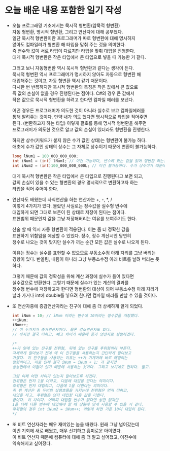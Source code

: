 # 오늘 배운 내용 포함한 일기 작성     
* 오늘 프로그래밍 기초에서는 묵시적 형변환(암묵적 형변환)       
  자동 형변환, 명시적 형변환, 그리고 연산자에 대해 공부했다.       
  일단 묵시적 형변환이란 프로그래머가 따로 형변환에 대해 명시하지       
  않아도 컴파일러가 형변환 해 타입을 맞춰 주는 것을 의미한다.       
  즉 변수와 값이 서로 타입이 다르지만 타입을 맞춰 대입을 진행한다.      
  대게 묵시적 형변환은 작은 타입에서 큰 타입으로 넣을 때 가능한 거 같다.         
  
  그러고 보니 자동형변환 역시 묵시적 형변환과 같다는 생각이 든다.      
  묵시적 형변환 역시 프로그래머가 명시하지 않아도 자동으로 형변환 해    
  대입해주는 것이고, 자동 형변환 역시 같기 때문이다.       
  다시한 번 반복하지만 묵시적 형변환의 특징은 작은 값에서 큰 값으로     
  즉 값의 손실이 없을 경우 진행된다는 점이다. C#의 경우 큰 값에서     
  작은 값으로 묵시적 형변환을 하려고 한다면 컴파일 에러를 보낸다.      
  
  어떤 경우든 프로그래머가 의도한 것이 아니라 실수로 보고 컴파일에러를    
  통해 알려주는 것이다. 만약 내가 의도 했다면 명시적으로 타입을 적어주면    
  된다. (변환하고자 하는 타입) 이렇게 괄호를 통해 명시적 형변환을 해주면      
  프로그래머가 의도한 것으로 알고 값의 손실이 있더라도 형변환을 진행한다.     
  
  하지만 상수(키워드가 붙지 않은 수가 값인 상태)는 형변환이 불가능 하다.     
  애초에 수가 값인 상태의 상수는 그 자체로 상수이기 때문에 변환이 불가능하다.      
  ```C#        
  long lNum1 = 100_000_000_000;     
  int iNum1 = (int) lNum1; // 이건 가능하다, 변수에 있는 값을 읽어 형변환 하는건.      
  int iNum2 = (int)100_000_000_000L; // 이건 불가능하다. 수가 상수이기 때문에 변환 불가능      
  ```
  대게 묵시적 형변환은 작은 타입에서 큰 타입으로 진행된다고 보면 되고,        
  값의 손실이 있을 수 있는 형변환의 경우 명시적으로 변환하고자 하는       
  타입을 적어 주어야 한다.            
  
* 연산자도 배웠는데 사칙연산을 하는 연산자는 +, -, *, /       
  이렇게 4가지가 있다. 몰랐던 사실로는 정수값을 실수형 변수에     
  대입하게 되면 그대로 보존이 된 상태로 저장이 된다는 점이다.     
  표현범위 때문인지 값을 그냥 저장해버리는 여유를 보여주기도 한다.     
  
  산술 할 때 역시 자동 형변환이 적용된다. 이는 좀 더 정확한 값을      
  표현하기 위함임을 예상할 수 있었다. 정수, 정수 계산시엔 당연히    
  정수로 나오는 것이 맞지만 실수가 끼는 순간 모든 값은 실수로 나오게 된다.     
  
  이유는 정수는 실수를 표현할 수 없으므로 부동소수점 아래 자리를 그냥 버리는       
  경향이 있다. 반올림, 내림이 아니라 그냥 부동소수점 아래 비트를 날려 버리는 듯 하다.     
  
  그렇기 때문에 값의 정확성을 위해 계산 과정에 실수가 들어 있다면      
  실수값으로 반환한다. 그렇기 때문에 실수가 있는 계산의 결과를    
  정수형 변수에 저장하고자 한다면 형변환의 대상이 되어 부동소수점 아래 자리가    
  날라 가거나 int에 double를 넣으려 한다면 컴파일 에러를 만날 수 있을 것이다.      
  
* 또 연산자중에 증감연산자라는 친구에 대해 좀 더 상세하게 알게 되었다.       
  ```java     
  int iNum = 10; // iNum 이라는 변수에 10이라는 정수값을 저장했다.
  ++iNum; 
  iNum++;    
  // 이 두가지가 증가연산자이다. 물론 감소연산자도 있다.     
  // 하지만 결국 더하고, 빼고 차이기 때문에 증가 연산자로 설명하겠다.       
  
  /*
  ++가 앞에 있는 친구를 전위형, 뒤에 있는 친구를 후위형이라 부른다.      
  자세하게 알아보기 전에 왜 이 친구들을 사용하는지 간단하게 알아보고     
  가겠다. 이 친구들을 사용하는 이유는 ++가 기계어에 바로 매칭되는    
  명령어이고, 이로 인해 결국 iNum = iNum + 1; 과 같지만      
  성능면에서 이점이 있기 때문에 사용하는 것이다. 그리고 보기에도 편하다. 짧고.     
  
  그럼 이제 어떤 차이가 있는지 알아보도록 하겠다.       
  전위형은 먼저 1을 더하고, 다음에 대입을 한다는 의미이다.     
  후위형은 먼저 대입하고, 다음에 1을 더한다는 의미이다.      
  즉 위 계산은 총 두번의 실행흐름을 가지는데 전위형은 먼저 더하고,       
  대입을 하고, 후위형은 먼저 대입한 다음 값을 더한다.      
  끝이다. 이 차이다. 어짜피 대입할 변수가 없다면 상관 없지만    
  1을 더해 다른 변수에 대입해야 할 때 상황에 맞게 사용할 수 있을 거 같다.       
  후위형의 경우 int iNum2 = iNum++; 이렇게 하면 기존 10이 대입이 된다.      
  */
  ```         
  
* 또 비트 연산자라는 매우 재미있는 놈을 배웠다. 원래 그냥 넘어갔는데     
  이번 기회에 새로 배웠고, 매우 신기하고 흥미로운 아이였다.     
  이 비트 연산자 때문에 컴퓨터에 대해 좀 더 알고 싶어졌고, 이진수에    
  익숙해지고 싶어졌다. 
  
